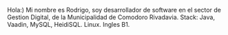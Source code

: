 Hola:) 
Mi nombre es Rodrigo, soy desarrollador de software en el sector de Gestion Digital, de la Municipalidad de Comodoro Rivadavia.
Stack:
Java, Vaadin, MySQL, HeidiSQL.
Linux.
Ingles B1.


